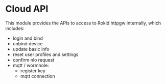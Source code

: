 # Cloud API

This module provides the APIs to access to Rokid httpgw internally, which includes:

- login and bind
- unbind device
- update basic info
- reset user profiles and settings
- confirm nlo request
- mqtt / wormhole:
  - register key
  - mqtt connection
